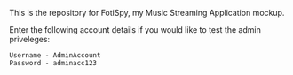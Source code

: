 This is the repository for FotiSpy, my Music Streaming Application mockup.

Enter the following account details if you would like to test the admin priveleges:
```
Username - AdminAccount
Password - adminacc123
```
